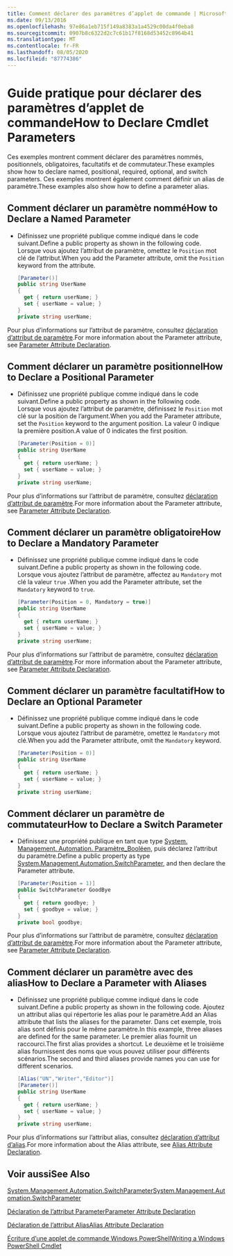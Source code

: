 ```yaml
---
title: Comment déclarer des paramètres d’applet de commande | Microsoft Docs
ms.date: 09/13/2016
ms.openlocfilehash: 97e86a1eb715f149a8383a1a4529c00da4f0eba8
ms.sourcegitcommit: 0907b8c6322d2c7c61b17f8168d53452c8964b41
ms.translationtype: MT
ms.contentlocale: fr-FR
ms.lasthandoff: 08/05/2020
ms.locfileid: "87774386"
---
```

# <a name="how-to-declare-cmdlet-parameters"></a><span data-ttu-id="9aeda-102">Guide pratique pour déclarer des paramètres d’applet de commande</span><span class="sxs-lookup"><span data-stu-id="9aeda-102">How to Declare Cmdlet Parameters</span></span>

<span data-ttu-id="9aeda-103">Ces exemples montrent comment déclarer des paramètres nommés, positionnels, obligatoires, facultatifs et de commutateur.</span><span class="sxs-lookup"><span data-stu-id="9aeda-103">These examples show how to declare named, positional, required, optional, and switch parameters.</span></span> <span data-ttu-id="9aeda-104">Ces exemples montrent également comment définir un alias de paramètre.</span><span class="sxs-lookup"><span data-stu-id="9aeda-104">These examples also show how to define a parameter alias.</span></span>

## <a name="how-to-declare-a-named-parameter"></a><span data-ttu-id="9aeda-105">Comment déclarer un paramètre nommé</span><span class="sxs-lookup"><span data-stu-id="9aeda-105">How to Declare a Named Parameter</span></span>

- <span data-ttu-id="9aeda-106">Définissez une propriété publique comme indiqué dans le code suivant.</span><span class="sxs-lookup"><span data-stu-id="9aeda-106">Define a public property as shown in the following code.</span></span> <span data-ttu-id="9aeda-107">Lorsque vous ajoutez l’attribut de paramètre, omettez le `Position` mot clé de l’attribut.</span><span class="sxs-lookup"><span data-stu-id="9aeda-107">When you add the Parameter attribute, omit the `Position` keyword from the attribute.</span></span>

    ```csharp
    [Parameter()]
    public string UserName
    {
      get { return userName; }
      set { userName = value; }
    }
    private string userName;
    ```

<span data-ttu-id="9aeda-108">Pour plus d’informations sur l’attribut de paramètre, consultez [déclaration d’attribut de paramètre](./parameter-attribute-declaration.md).</span><span class="sxs-lookup"><span data-stu-id="9aeda-108">For more information about the Parameter attribute, see [Parameter Attribute Declaration](./parameter-attribute-declaration.md).</span></span>

## <a name="how-to-declare-a-positional-parameter"></a><span data-ttu-id="9aeda-109">Comment déclarer un paramètre positionnel</span><span class="sxs-lookup"><span data-stu-id="9aeda-109">How to Declare a Positional Parameter</span></span>

- <span data-ttu-id="9aeda-110">Définissez une propriété publique comme indiqué dans le code suivant.</span><span class="sxs-lookup"><span data-stu-id="9aeda-110">Define a public property as shown in the following code.</span></span> <span data-ttu-id="9aeda-111">Lorsque vous ajoutez l’attribut de paramètre, définissez le `Position` mot clé sur la position de l’argument.</span><span class="sxs-lookup"><span data-stu-id="9aeda-111">When you add the Parameter attribute, set the `Position` keyword to the argument position.</span></span> <span data-ttu-id="9aeda-112">La valeur 0 indique la première position.</span><span class="sxs-lookup"><span data-stu-id="9aeda-112">A value of 0 indicates the first position.</span></span>

    ```csharp
    [Parameter(Position = 0)]
    public string UserName
    {
      get { return userName; }
      set { userName = value; }
    }
    private string userName;
    ```

<span data-ttu-id="9aeda-113">Pour plus d’informations sur l’attribut de paramètre, consultez [déclaration d’attribut de paramètre](./parameter-attribute-declaration.md).</span><span class="sxs-lookup"><span data-stu-id="9aeda-113">For more information about the Parameter attribute, see [Parameter Attribute Declaration](./parameter-attribute-declaration.md).</span></span>

## <a name="how-to-declare-a-mandatory-parameter"></a><span data-ttu-id="9aeda-114">Comment déclarer un paramètre obligatoire</span><span class="sxs-lookup"><span data-stu-id="9aeda-114">How to Declare a Mandatory Parameter</span></span>

- <span data-ttu-id="9aeda-115">Définissez une propriété publique comme indiqué dans le code suivant.</span><span class="sxs-lookup"><span data-stu-id="9aeda-115">Define a public property as shown in the following code.</span></span> <span data-ttu-id="9aeda-116">Lorsque vous ajoutez l’attribut de paramètre, affectez au `Mandatory` mot clé la valeur `true` .</span><span class="sxs-lookup"><span data-stu-id="9aeda-116">When you add the Parameter attribute, set the `Mandatory` keyword to `true`.</span></span>

    ```csharp
    [Parameter(Position = 0, Mandatory = true)]
    public string UserName
    {
      get { return userName; }
      set { userName = value; }
    }
    private string userName;
    ```

<span data-ttu-id="9aeda-117">Pour plus d’informations sur l’attribut de paramètre, consultez [déclaration d’attribut de paramètre](./parameter-attribute-declaration.md).</span><span class="sxs-lookup"><span data-stu-id="9aeda-117">For more information about the Parameter attribute, see [Parameter Attribute Declaration](./parameter-attribute-declaration.md).</span></span>

## <a name="how-to-declare-an-optional-parameter"></a><span data-ttu-id="9aeda-118">Comment déclarer un paramètre facultatif</span><span class="sxs-lookup"><span data-stu-id="9aeda-118">How to Declare an Optional Parameter</span></span>

- <span data-ttu-id="9aeda-119">Définissez une propriété publique comme indiqué dans le code suivant.</span><span class="sxs-lookup"><span data-stu-id="9aeda-119">Define a public property as shown in the following code.</span></span> <span data-ttu-id="9aeda-120">Lorsque vous ajoutez l’attribut de paramètre, omettez le `Mandatory` mot clé.</span><span class="sxs-lookup"><span data-stu-id="9aeda-120">When you add the Parameter attribute, omit the `Mandatory` keyword.</span></span>

    ```csharp
    [Parameter(Position = 0)]
    public string UserName
    {
      get { return userName; }
      set { userName = value; }
    }
    private string userName;
    ```

## <a name="how-to-declare-a-switch-parameter"></a><span data-ttu-id="9aeda-121">Comment déclarer un paramètre de commutateur</span><span class="sxs-lookup"><span data-stu-id="9aeda-121">How to Declare a Switch Parameter</span></span>

- <span data-ttu-id="9aeda-122">Définissez une propriété publique en tant que type [System. Management. Automation. Paramètre_Booléen](/dotnet/api/System.Management.Automation.SwitchParameter), puis déclarez l’attribut du paramètre.</span><span class="sxs-lookup"><span data-stu-id="9aeda-122">Define a public property as type [System.Management.Automation.SwitchParameter](/dotnet/api/System.Management.Automation.SwitchParameter), and then declare the Parameter attribute.</span></span>

    ```csharp
    [Parameter(Position = 1)]
    public SwitchParameter GoodBye
    {
      get { return goodbye; }
      set { goodbye = value; }
    }
    private bool goodbye;
    ```

<span data-ttu-id="9aeda-123">Pour plus d’informations sur l’attribut de paramètre, consultez [déclaration d’attribut de paramètre](./parameter-attribute-declaration.md).</span><span class="sxs-lookup"><span data-stu-id="9aeda-123">For more information about the Parameter attribute, see [Parameter Attribute Declaration](./parameter-attribute-declaration.md).</span></span>

## <a name="how-to-declare-a-parameter-with-aliases"></a><span data-ttu-id="9aeda-124">Comment déclarer un paramètre avec des alias</span><span class="sxs-lookup"><span data-stu-id="9aeda-124">How to Declare a Parameter with Aliases</span></span>

- <span data-ttu-id="9aeda-125">Définissez une propriété publique comme indiqué dans le code suivant.</span><span class="sxs-lookup"><span data-stu-id="9aeda-125">Define a public property as shown in the following code.</span></span> <span data-ttu-id="9aeda-126">Ajoutez un attribut alias qui répertorie les alias pour le paramètre.</span><span class="sxs-lookup"><span data-stu-id="9aeda-126">Add an Alias attribute that lists the aliases for the parameter.</span></span> <span data-ttu-id="9aeda-127">Dans cet exemple, trois alias sont définis pour le même paramètre.</span><span class="sxs-lookup"><span data-stu-id="9aeda-127">In this example, three aliases are defined for the same parameter.</span></span> <span data-ttu-id="9aeda-128">Le premier alias fournit un raccourci.</span><span class="sxs-lookup"><span data-stu-id="9aeda-128">The first alias provides a shortcut.</span></span> <span data-ttu-id="9aeda-129">Le deuxième et le troisième alias fournissent des noms que vous pouvez utiliser pour différents scénarios.</span><span class="sxs-lookup"><span data-stu-id="9aeda-129">The second and third aliases provide names you can use for different scenarios.</span></span>

    ```csharp
    [Alias("UN","Writer","Editor")]
    [Parameter()]
    public string UserName
    {
      get { return userName; }
      set { userName = value; }
    }
    private string userName;
    ```

<span data-ttu-id="9aeda-130">Pour plus d’informations sur l’attribut alias, consultez [déclaration d’attribut d’alias](./alias-attribute-declaration.md).</span><span class="sxs-lookup"><span data-stu-id="9aeda-130">For more information about the Alias attribute, see [Alias Attribute Declaration](./alias-attribute-declaration.md).</span></span>

## <a name="see-also"></a><span data-ttu-id="9aeda-131">Voir aussi</span><span class="sxs-lookup"><span data-stu-id="9aeda-131">See Also</span></span>

[<span data-ttu-id="9aeda-132">System.Management.Automation.SwitchParameter</span><span class="sxs-lookup"><span data-stu-id="9aeda-132">System.Management.Automation.SwitchParameter</span></span>](/dotnet/api/System.Management.Automation.SwitchParameter)

[<span data-ttu-id="9aeda-133">Déclaration de l’attribut Parameter</span><span class="sxs-lookup"><span data-stu-id="9aeda-133">Parameter Attribute Declaration</span></span>](./parameter-attribute-declaration.md)

[<span data-ttu-id="9aeda-134">Déclaration de l’attribut Alias</span><span class="sxs-lookup"><span data-stu-id="9aeda-134">Alias Attribute Declaration</span></span>](./alias-attribute-declaration.md)

[<span data-ttu-id="9aeda-135">Écriture d’une applet de commande Windows PowerShell</span><span class="sxs-lookup"><span data-stu-id="9aeda-135">Writing a Windows PowerShell Cmdlet</span></span>](./writing-a-windows-powershell-cmdlet.md)
